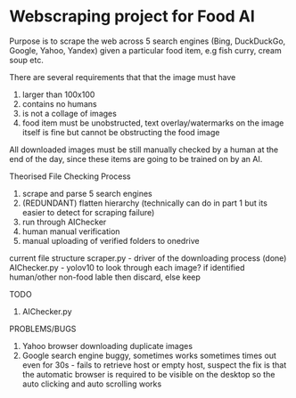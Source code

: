 # Webscraping project for Food AI

Purpose is to scrape the web across 5 search engines (Bing, DuckDuckGo, Google, Yahoo, Yandex) given a particular food item, e.g fish curry, cream soup etc.

There are several requirements that that the image must have
1. larger than 100x100
2. contains no humans
3. is not a collage of images
4. food item must be unobstructed, text overlay/watermarks on the image itself is fine but cannot be obstructing the food image

All downloaded images must be still manually checked by a human at the end of the day, since these items are going to be trained on by an AI.

Theorised File Checking Process
1. scrape and parse 5 search engines
2. (REDUNDANT) flatten hierarchy (technically can do in part 1 but its easier to detect for scraping failure)
3. run through AIChecker
4. human manual verification
5. manual uploading of verified folders to onedrive

current file structure
scraper.py - driver of the downloading process (done)
AIChecker.py - yolov10 to look through each image? if identified human/other non-food lable then discard, else keep

TODO
1. AIChecker.py

PROBLEMS/BUGS
1. Yahoo browser downloading duplicate images
2. Google search engine buggy, sometimes works sometimes times out even for 30s - fails to retrieve host or empty host, suspect the fix is that the automatic browser is required to be visible on the desktop so the auto clicking and auto scrolling works